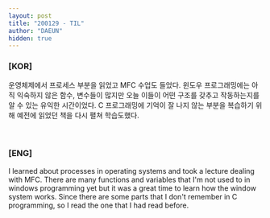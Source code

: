 ```yaml
---
layout: post
title: "200129 - TIL"
author: "DAEUN"
hidden: true
---
```


### [KOR]
운영체제에서 프로세스 부분을 읽었고 MFC 수업도 들었다. 윈도우 프로그래밍에는 아직 익숙하지 않은 함수, 변수들이 많지만 오늘 이들이 어떤 구조를 갖추고 작동하는지를 알 수 있는 유익한 시간이었다. C 프로그래밍에 기억이 잘 나지 않는 부분을 복습하기 위해 예전에 읽었던 책을 다시 펼쳐 학습도했다.
<br><br><br>
### [ENG]
I learned about processes in operating systems and took a lecture dealing with MFC. There are many functions and variables that I'm not used to in windows programming yet but it was a great time to learn how the window system works. Since there are some parts that I don't remember in C programming, so I read the one that I had read before.